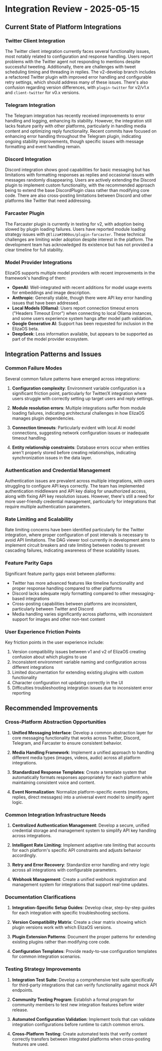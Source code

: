# Integration Review - 2025-05-15

## Current State of Platform Integrations

### Twitter Client Integration
The Twitter client integration currently faces several functionality issues, most notably related to configuration and response handling. Users report problems with the Twitter agent not responding to mentions despite successful tweeting. Additionally, there are challenges with tweet scheduling timing and threading in replies. The v2-develop branch includes a refactored Twitter plugin with improved error handling and configurable retry settings, which should address many of these issues. There's also confusion regarding version differences, with `plugin-twitter` for v2/v1.x and `client-twitter` for v0.x versions.

### Telegram Integration
The Telegram integration has recently received improvements to error handling and logging, enhancing its stability. However, the integration still lacks feature parity with other platforms, particularly in handling media content and optimizing reply functionality. Recent commits have focused on enhancing error handling throughout the Telegram plugin, indicating ongoing stability improvements, though specific issues with message formatting and event handling remain.

### Discord Integration
Discord integration shows good capabilities for basic messaging but has limitations with formatting responses as replies and occasional issues with messages randomly disappearing. Users are actively extending the Discord plugin to implement custom functionality, with the recommended approach being to extend the base DiscordPlugin class rather than modifying core code. There are also cross-posting limitations between Discord and other platforms like Twitter that need addressing.

### Farcaster Plugin
The Farcaster plugin is currently in testing for v2, with adoption being slowed by plugin loading failures. Users have reported module loading strategy issues with `@Eliza#3900os/plugin-farcaster`. These technical challenges are limiting wider adoption despite interest in the platform. The development team has acknowledged its existence but has not provided a clear timeline for full stability.

### Model Provider Integrations
ElizaOS supports multiple model providers with recent improvements in the framework's handling of them:

- **OpenAI**: Well-integrated with recent additions for model usage events for embeddings and image description.
- **Anthropic**: Generally stable, though there were API key error handling issues that have been addressed.
- **Local Models (Ollama)**: Users report connection timeout errors ("Headers Timeout Error") when connecting to local Ollama instances, and some users experience system hangs after model path validation.
- **Google Generative AI**: Support has been requested for inclusion in the ElizaOS beta.
- **DeepSeek**: Less information available, but appears to be supported as part of the model provider ecosystem.

## Integration Patterns and Issues

### Common Failure Modes
Several common failure patterns have emerged across integrations:

1. **Configuration complexity**: Environment variable configuration is a significant friction point, particularly for Twitter/X integration where users struggle with correctly setting up target users and reply settings.

2. **Module resolution errors**: Multiple integrations suffer from module loading failures, indicating architectural challenges in how ElizaOS manages plugin dependencies.

3. **Connection timeouts**: Particularly evident with local AI model connections, suggesting network configuration issues or inadequate timeout handling.

4. **Entity relationship constraints**: Database errors occur when entities aren't properly stored before creating relationships, indicating synchronization issues in the data layer.

### Authentication and Credential Management
Authentication issues are prevalent across multiple integrations, with users struggling to configure API keys correctly. The team has implemented authentication middleware and API key dialog for unauthorized access, along with fixing API key resolution issues. However, there's still a need for more user-friendly credential management, particularly for integrations that require multiple authentication parameters.

### Rate Limiting and Scalability
Rate limiting concerns have been identified particularly for the Twitter integration, where proper configuration of post intervals is necessary to avoid API limitations. The DAG viewer tool currently in development aims to implement circuit breakers and rate limiting between nodes to prevent cascading failures, indicating awareness of these scalability issues.

### Feature Parity Gaps
Significant feature parity gaps exist between platforms:

- Twitter has more advanced features like timeline functionality and proper response handling compared to other platforms
- Discord lacks adequate reply formatting compared to other messaging-based integrations
- Cross-posting capabilities between platforms are inconsistent, particularly between Twitter and Discord
- Media handling varies significantly across platforms, with inconsistent support for images and other non-text content

### User Experience Friction Points
Key friction points in the user experience include:

1. Version compatibility issues between v1 and v2 of ElizaOS creating confusion about which plugins to use
2. Inconsistent environment variable naming and configuration across different integrations
3. Limited documentation for extending existing plugins with custom functionality
4. Character configuration not updating correctly in the UI
5. Difficulties troubleshooting integration issues due to inconsistent error reporting

## Recommended Improvements

### Cross-Platform Abstraction Opportunities
1. **Unified Messaging Interface**: Develop a common abstraction layer for core messaging functionality that works across Twitter, Discord, Telegram, and Farcaster to ensure consistent behavior.

2. **Media Handling Framework**: Implement a unified approach to handling different media types (images, videos, audio) across all platform integrations.

3. **Standardized Response Templates**: Create a template system that automatically formats responses appropriately for each platform while maintaining consistent voice and content.

4. **Event Normalization**: Normalize platform-specific events (mentions, replies, direct messages) into a universal event model to simplify agent logic.

### Common Integration Infrastructure Needs
1. **Centralized Authentication Management**: Develop a secure, unified credential storage and management system to simplify API key handling across integrations.

2. **Intelligent Rate Limiting**: Implement adaptive rate limiting that accounts for each platform's specific API constraints and adjusts behavior accordingly.

3. **Retry and Error Recovery**: Standardize error handling and retry logic across all integrations with configurable parameters.

4. **Webhook Management**: Create a unified webhook registration and management system for integrations that support real-time updates.

### Documentation Clarifications
1. **Integration-Specific Setup Guides**: Develop clear, step-by-step guides for each integration with specific troubleshooting sections.

2. **Version Compatibility Matrix**: Create a clear matrix showing which plugin versions work with which ElizaOS versions.

3. **Plugin Extension Patterns**: Document the proper patterns for extending existing plugins rather than modifying core code.

4. **Configuration Templates**: Provide ready-to-use configuration templates for common integration scenarios.

### Testing Strategy Improvements
1. **Integration Test Suite**: Develop a comprehensive test suite specifically for third-party integrations that can verify functionality against mock API endpoints.

2. **Community Testing Program**: Establish a formal program for community members to test new integration features before wider release.

3. **Automated Configuration Validation**: Implement tools that can validate integration configurations before runtime to catch common errors.

4. **Cross-Platform Testing**: Create automated tests that verify content correctly transfers between integrated platforms when cross-posting features are used.